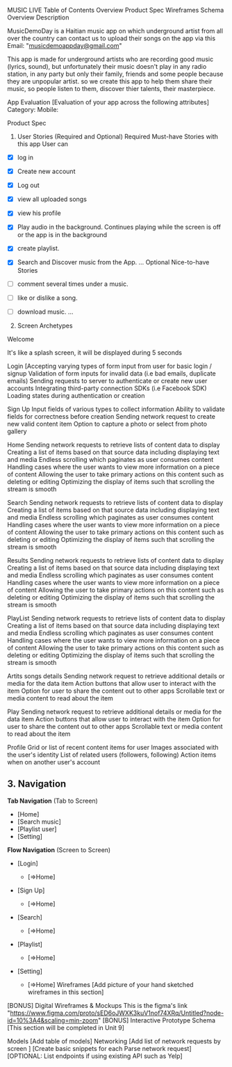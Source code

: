 MUSIC LIVE
Table of Contents
Overview
Product Spec
Wireframes
Schema
Overview
Description

MusicDemoDay is a Haitian music app on which underground artist from all over the country
 can contact us to upload their songs on the app via this Email: "musicdemoappday@gmail.com"

This app is made for underground artists who are recording good music (lyrics, sound), but unfortunately 
their music doesn't play in any radio station, in any party but only their family, friends and some people because they are unpopular artist.
so we create this app to help them share their music, so people listen to them, discover thier talents, their masterpiece.


App Evaluation
[Evaluation of your app across the following attributes]
Category:
Mobile:

Product Spec
1. User Stories (Required and Optional)
Required Must-have Stories
with this app User can 
- [X] log in 
- [X] Create new account 
- [X] Log out
- [X] view all uploaded songs
- [X] view his profile
- [X] Play audio in the background.
	Continues playing while the screen is off or the app is in the background

- [X] create  playlist.

- [X] Search and Discover music from the App.
…
Optional Nice-to-have Stories
- [ ] comment several times under a music.
- [ ] like or dislike a song.
- [ ] download music.
…
2. Screen Archetypes

Welcome 

It's like a splash screen, it will be displayed during 5 seconds


Login
[Accepting varying types of form input from user for basic login / signup 
Validation of form inputs for invalid data (i.e bad emails, duplicate emails)
Sending requests to server to authenticate or create new user accounts 
Integrating third-party connection SDKs (i.e Facebook SDK) 
Loading states during authentication or creation 

Sign Up
Input fields of various types to collect information 
Ability to validate fields for correctness before creation
Sending network request to create new valid content item 
Option to capture a photo or select from photo gallery 

Home 
Sending network requests to retrieve lists of content data to display 
Creating a list of items based on that source data including displaying text and media 
Endless scrolling which paginates as user consumes content 
Handling cases where the user wants to view more information on a piece of content 
Allowing the user to take primary actions on this content such as deleting or editing 
Optimizing the display of items such that scrolling the stream is smooth 

Search 
Sending network requests to retrieve lists of content data to display 
Creating a list of items based on that source data including displaying text and media 
Endless scrolling which paginates as user consumes content 
Handling cases where the user wants to view more information on a piece of content 
Allowing the user to take primary actions on this content such as deleting or editing 
Optimizing the display of items such that scrolling the stream is smooth 

Results
Sending network requests to retrieve lists of content data to display 
Creating a list of items based on that source data including displaying text and media 
Endless scrolling which paginates as user consumes content 
Handling cases where the user wants to view more information on a piece of content 
Allowing the user to take primary actions on this content such as deleting or editing 
Optimizing the display of items such that scrolling the stream is smooth 

PlayList 
Sending network requests to retrieve lists of content data to display 
Creating a list of items based on that source data including displaying text and media 
Endless scrolling which paginates as user consumes content 
Handling cases where the user wants to view more information on a piece of content 
Allowing the user to take primary actions on this content such as deleting or editing 
Optimizing the display of items such that scrolling the stream is smooth 

Artits songs details
Sending network request to retrieve additional details or media for the data item 
Action buttons that allow user to interact with the item 
Option for user to share the content out to other apps 
Scrollable text or media content to read about the item 

Play
Sending network request to retrieve additional details or media for the data item 
Action buttons that allow user to interact with the item 
Option for user to share the content out to other apps 
Scrollable text or media content to read about the item 

Profile
Grid or list of recent content items for user 
Images associated with the user's identity 
List of related users (followers, following)
Action items when on another user's account 


## 3. Navigation
**Tab Navigation** (Tab to Screen)

 * [Home]
 * [Search music]
 * [Playlist user]
 * [Setting]

**Flow Navigation** (Screen to Screen)

 * [Login]
   * [=>Home]
   
 * [Sign Up]
   * [=>Home]
 * [Search]
   * [=>Home]
 * [Playlist]
   * [=>Home]
 * [Setting]
   * [=>Home]
Wireframes
[Add picture of your hand sketched wireframes in this section]

[BONUS] Digital Wireframes & Mockups
This is the figma's link "https://www.figma.com/proto/sED6oJWXK3kuV1nof74XRq/Untitled?node-id=10%3A4&scaling=min-zoom"
[BONUS] Interactive Prototype
Schema
[This section will be completed in Unit 9]

Models
[Add table of models]
Networking
[Add list of network requests by screen ]
[Create basic snippets for each Parse network request]
[OPTIONAL: List endpoints if using existing API such as Yelp]
